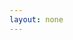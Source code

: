 ```yaml
---
layout: none
---
```


<RedoclyAPIBlock src="/firefly-services/docs/photoshop_mask.json" width="600px" disableSidebar hideTryItPanel />

